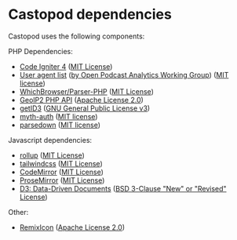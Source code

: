 # Castopod dependencies

Castopod uses the following components:

PHP Dependencies:

- [Code Igniter 4](https://codeigniter.com) ([MIT License](https://codeigniter.com/user_guide/license.html))
- [User agent list](https://github.com/opawg/user-agents) ([by Open Podcast Analytics Working Group](https://github.com/opawg)) ([MIT license](https://github.com/opawg/user-agents/blob/master/LICENSE))
- [WhichBrowser/Parser-PHP](https://github.com/WhichBrowser/Parser-PHP) ([MIT License](https://github.com/WhichBrowser/Parser-PHP/blob/master/LICENSE))
- [GeoIP2 PHP API](https://github.com/maxmind/GeoIP2-php) ([Apache License 2.0](https://github.com/maxmind/GeoIP2-php/blob/master/LICENSE))
- [getID3](https://github.com/JamesHeinrich/getID3) ([GNU General Public License v3](https://github.com/JamesHeinrich/getID3/blob/2.0/licenses/license.gpl-30.txt))
- [myth-auth](https://github.com/lonnieezell/myth-auth) ([MIT license](https://github.com/lonnieezell/myth-auth/blob/develop/LICENSE.md))
- [parsedown](https://github.com/erusev/parsedown) ([MIT license](https://github.com/erusev/parsedown/blob/master/LICENSE.txt))

Javascript dependencies:

- [rollup](https://rollupjs.org/) ([MIT License](https://github.com/rollup/rollup/blob/master/LICENSE.md))
- [tailwindcss](https://tailwindcss.com/) ([MIT License](https://github.com/tailwindcss/tailwindcss/blob/master/LICENSE))
- [CodeMirror](https://github.com/codemirror/CodeMirror) ([MIT License](https://github.com/codemirror/CodeMirror/blob/master/LICENSE))
- [ProseMirror](https://prosemirror.net/) ([MIT License](https://github.com/ProseMirror/prosemirror/blob/master/LICENSE))
- [D3: Data-Driven Documents](https://d3js.org) ([BSD 3-Clause "New" or "Revised" License](https://github.com/d3/d3/blob/master/LICENSE))

Other:

- [RemixIcon](https://remixicon.com/) ([Apache License 2.0](https://github.com/Remix-Design/RemixIcon/blob/master/License))
